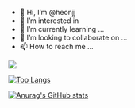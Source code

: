 - 👋 Hi, I’m @heonjj
- 👀 I’m interested in 
- 🌱 I’m currently learning ...
- 💞️ I’m looking to collaborate on ...
- 📫 How to reach me ...

<!---
heonjj/heonjj is a ✨ special ✨ repository because its `README.md` (this file) appears on your GitHub profile.
You can click the Preview link to take a look at your changes.
--->


<img src="https://img.shields.io/badge/C++-00599C?style=flat-square&logo=C++&logoColor=white"/>


[![Top Langs](https://github-readme-stats.vercel.app/api/top-langs/?username=JJHeon)](https://github.com/JJHeon/github-readme-stats)


[![Anurag's GitHub stats](https://github-readme-stats.vercel.app/api?username=JJHeon)](https://github.com/JJHeon/github-readme-stats)

